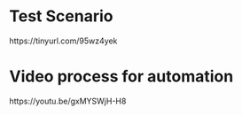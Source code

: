 <h1>
  Test Scenario
</h1>
<p>
  https://tinyurl.com/95wz4yek
</p>

<h1>
  Video process for automation 
</h1>
  https://youtu.be/gxMYSWjH-H8
